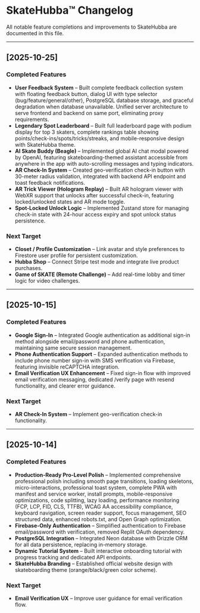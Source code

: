 # SkateHubba™ Changelog

All notable feature completions and improvements to SkateHubba are documented in this file.

---

## [2025-10-25]

### Completed Features
- **User Feedback System** – Built complete feedback collection system with floating feedback button, dialog UI with type selector (bug/feature/general/other), PostgreSQL database storage, and graceful degradation when database unavailable. Unified server architecture to serve frontend and backend on same port, eliminating proxy requirements.
- **Legendary Spot Leaderboard** – Built full leaderboard page with podium display for top 3 skaters, complete rankings table showing points/check-ins/spots/tricks/streaks, and mobile-responsive design with SkateHubba theme.
- **AI Skate Buddy (Beagle)** – Implemented global AI chat modal powered by OpenAI, featuring skateboarding-themed assistant accessible from anywhere in the app with auto-scrolling messages and typing indicators.
- **AR Check-In System** – Created geo-verification check-in button with 30-meter radius validation, integrated with backend API endpoint and toast feedback notifications.
- **AR Trick Viewer (Hologram Replay)** – Built AR hologram viewer with WebXR support that unlocks after successful check-in, featuring locked/unlocked states and AR mode toggle.
- **Spot-Locked Unlock Logic** – Implemented Zustand store for managing check-in state with 24-hour access expiry and spot unlock status persistence.

### Next Target
- **Closet / Profile Customization** – Link avatar and style preferences to Firestore user profile for persistent customization.
- **Hubba Shop** – Connect Stripe test mode and integrate live product purchases.
- **Game of SKATE (Remote Challenge)** – Add real-time lobby and timer logic for video challenges.

---

## [2025-10-15]

### Completed Features
- **Google Sign-In** – Integrated Google authentication as additional sign-in method alongside email/password and phone authentication, maintaining same secure session management.
- **Phone Authentication Support** – Expanded authentication methods to include phone number sign-in with SMS verification via Firebase, featuring invisible reCAPTCHA integration.
- **Email Verification UX Enhancement** – Fixed sign-in flow with improved email verification messaging, dedicated /verify page with resend functionality, and clearer error guidance.

### Next Target
- **AR Check-In System** – Implement geo-verification check-in functionality.

---

## [2025-10-14]

### Completed Features
- **Production-Ready Pro-Level Polish** – Implemented comprehensive professional polish including smooth page transitions, loading skeletons, micro-interactions, professional toast system, complete PWA with manifest and service worker, install prompts, mobile-responsive optimizations, code splitting, lazy loading, performance monitoring (FCP, LCP, FID, CLS, TTFB), WCAG AA accessibility compliance, keyboard navigation, screen reader support, focus management, SEO structured data, enhanced robots.txt, and Open Graph optimization.
- **Firebase-Only Authentication** – Simplified authentication to Firebase email/password with verification, removed Replit OAuth dependency.
- **PostgreSQL Integration** – Integrated Neon database with Drizzle ORM for all data persistence, replacing in-memory storage.
- **Dynamic Tutorial System** – Built interactive onboarding tutorial with progress tracking and dedicated API endpoints.
- **SkateHubba Branding** – Established official website design with skateboarding theme (orange/black/green color scheme).

### Next Target
- **Email Verification UX** – Improve user guidance for email verification flow.
